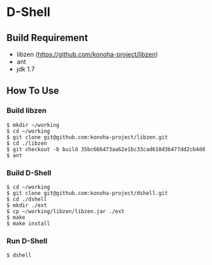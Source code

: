 D-Shell
======

## Build Requirement

* libzen (https://github.com/konoha-project/libzen)
* ant
* jdk 1.7

## How To Use

### Build libzen

    $ mkdir ~/working
    $ cd ~/working
    $ git clone git@github.com:konoha-project/libzen.git
    $ cd ./libzen
    $ git checkout -b build 35bc666473aa62e1bc33cad618d3b477dd2cb4dd
    $ ant

### Build D-Shell

    $ cd ~/working
    $ git clone git@github.com:konoha-project/dshell.git
    $ cd ./dshell
    $ mkdir ./ext
    $ cp ~/working/libzen/libzen.jar ./ext
    $ make
    $ make install

### Run D-Shell

    $ dshell
